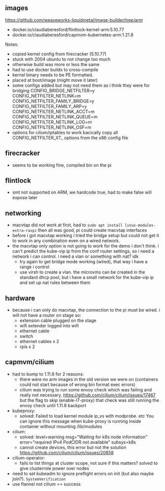 ## images

https://github.com/weaveworks-liquidmetal/image-builder/tree/arm

- docker.io/claudiaberesford/flintlock-kernel-arm:5.10.77
- docker.io/claudiaberesford/capmvm-kubernetes-arm:1.21.8

Notes:
- copied kernel config from firecracker (5.10.77)
- stuck with 2004 ubuntu to not change too much
- otherwise build was more or less the same
- had to use docker buildx to cross-compile
- kernel binary needs to be PE formatted.
- placed at boot/image (might move it later)
- some configs added but may not need them as i think they were for bridging
  CONFIG_BRIDGE_NETFILTER=y
  CONFIG_NETFILTER_NETLINK=m
  CONFIG_NETFILTER_FAMILY_BRIDGE=y
  CONFIG_NETFILTER_FAMILY_ARP=y
  CONFIG_NETFILTER_NETLINK_ACCT=m
  CONFIG_NETFILTER_NETLINK_QUEUE=m
  CONFIG_NETFILTER_NETLINK_LOG=m
  CONFIG_NETFILTER_NETLINK_OSF=m
- options for cilium/iptables to work
  bacically copy all CONFIG_NETFILTER_XT_ options from the x86 config file

## firecracker
- seems to be working fine, compiled bin on the pi

## flintlock
- smt not supported on ARM, we hardcode true, had to make false will expose later

## networking
- macvtap did not work at first, had to `sudo apt install linux-modules-extra-raspi`
  then all was good, pi could create macvtap interfaces
- before i got macvtap working i tried the bridge setup but could not get it to
  work in any combination even on a wired network.
- the macvtap only option is not going to work for the demo i don't think. i can't
  predict the kube-vip ip from the conf router settings, so i need a network i can
  control. i need a vlan or something with nat? idk
  - try again to get bridge mode working (wired), that way i have a range i control
  - use virsh to create a vlan. the microvms can be created in the standard dhcp pool,
    but i have a small network for the kube-vip ip and set up nat rules between them

## hardware
- because i can only do macvtap, the connection to the pi must be wired. i will not
  have a router on stage so:
  - extension cable plugged on the stage
  - wifi extender logged into wifi
  - ethernet cable
  - switch
  - ethernet cables x 2
  - rpis x 2

## capmvm/cilium
- had to bump to 1.11.8 for 2 reasons:
  - there were no arm images in the old version we were on (containers could not start because of wrong bin format exec errors)
  - cilium was trying to run some envoy check which was failing and really not necessary, https://github.com/cilium/cilium/issues/17467
    but the flag to skip (enable-l7-proxy) that check was still running the envoy check until 1.11.8 backport
- kubeproxy:
  - solved: Failed to load kernel module ip_vs with modprobe. etc You can ignore this message when kube-proxy is running inside container without mounting /lib/modules
- cilium:
  - solved: level=warning msg="Waiting for k8s node information" error="required IPv4 PodCIDR not available" subsys=k8s
  - cannot create devices, this error but not the solution https://github.com/cilium/cilium/issues/20858
- cilium-operator:
  - fails to list things at cluster scope, not sure if this matters? solved to give clusterrole power over nodes
- need to set kubeadm to ignore preflight errors on init (but also maybe join?). `SystemVerification`
- use flannel not cilium == success


